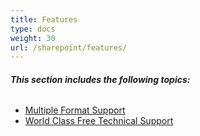 ```yaml
---
title: Features
type: docs
weight: 30
url: /sharepoint/features/
---
```


###### **This section includes the following topics:** 
- [Multiple Format Support](/slides/sharepoint/multiple-format-support-html/)
- [World Class Free Technical Support](/slides/sharepoint/world-class-free-technical-support-html/)
